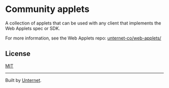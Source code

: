 # Community applets

A collection of applets that can be used with any client that implements the Web Applets spec or SDK.

For more information, see the Web Applets repo: [unternet-co/web-applets/](https://github.com/unternet-co/web-applets/)

## License

[MIT](./LICENSE.md)

---

Built by [Unternet](https://unternet.co).

